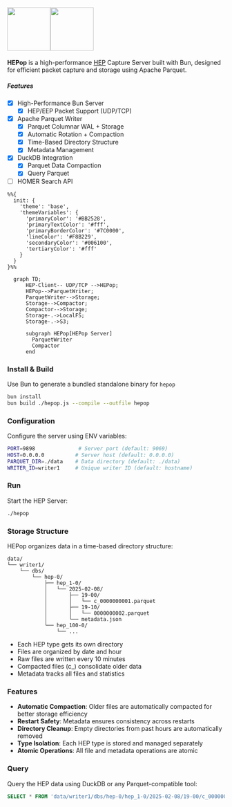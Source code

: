 # <img src="https://user-images.githubusercontent.com/1423657/55069501-8348c400-5084-11e9-9931-fefe0f9874a7.png" height=100/><img src="https://github.com/user-attachments/assets/c8e858ea-bb21-45f3-82ac-a1cd955f30cf" height=100>

**HEPop** is a high-performance [HEP](https://github.com/sipcapture/hep) Capture Server built with Bun, designed for efficient packet capture and storage using Apache Parquet.

##### Features

- [x] High-Performance Bun Server
  - [x] HEP/EEP Packet Support (UDP/TCP)
- [x] Apache Parquet Writer
  - [x] Parquet Columnar WAL + Storage
  - [x] Automatic Rotation + Compaction
  - [x] Time-Based Directory Structure
  - [x] Metadata Management
- [x] DuckDB Integration
  - [x] Parquet Data Compaction
  - [x] Query Parquet
- [ ] HOMER Search API

```mermaid
%%{
  init: {
    'theme': 'base',
    'themeVariables': {
      'primaryColor': '#BB2528',
      'primaryTextColor': '#fff',
      'primaryBorderColor': '#7C0000',
      'lineColor': '#F8B229',
      'secondaryColor': '#006100',
      'tertiaryColor': '#fff'
    }
  }
}%%

  graph TD;
      HEP-Client-- UDP/TCP -->HEPop;
      HEPop-->ParquetWriter;
      ParquetWriter-->Storage;
      Storage-->Compactor;
      Compactor-->Storage;
      Storage-.->LocalFS;
      Storage-.->S3;

      subgraph HEPop[HEPop Server]
        ParquetWriter
        Compactor
      end

```

### Install & Build

Use Bun to generate a bundled standalone binary for `hepop`

```bash
bun install
bun build ./hepop.js --compile --outfile hepop
```

### Configuration
Configure the server using ENV variables:
```bash
PORT=9898              # Server port (default: 9069)
HOST=0.0.0.0          # Server host (default: 0.0.0.0)
PARQUET_DIR=./data    # Data directory (default: ./data)
WRITER_ID=writer1     # Unique writer ID (default: hostname)
```

### Run
Start the HEP Server:
```bash
./hepop
```

### Storage Structure
HEPop organizes data in a time-based directory structure:
```
data/
└── writer1/
    └── dbs/
        └── hep-0/
            ├── hep_1-0/
            │   └── 2025-02-08/
            │       ├── 19-00/
            │       │   └── c_0000000001.parquet
            │       ├── 19-10/
            │       │   └── 0000000002.parquet
            │       └── metadata.json
            └── hep_100-0/
                └── ...
```

- Each HEP type gets its own directory
- Files are organized by date and hour
- Raw files are written every 10 minutes
- Compacted files (c_) consolidate older data
- Metadata tracks all files and statistics

### Features
- **Automatic Compaction**: Older files are automatically compacted for better storage efficiency
- **Restart Safety**: Metadata ensures consistency across restarts
- **Directory Cleanup**: Empty directories from past hours are automatically removed
- **Type Isolation**: Each HEP type is stored and managed separately
- **Atomic Operations**: All file and metadata operations are atomic

### Query
Query the HEP data using DuckDB or any Parquet-compatible tool:
```sql
SELECT * FROM 'data/writer1/dbs/hep-0/hep_1-0/2025-02-08/19-00/c_0000000001.parquet' LIMIT 1;
```
